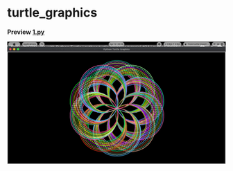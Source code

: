 # turtle_graphics

**Preview [1.py](./1.py)**

<img src=".media/Screenshot from 2022-04-16 20-08-10.png" />
